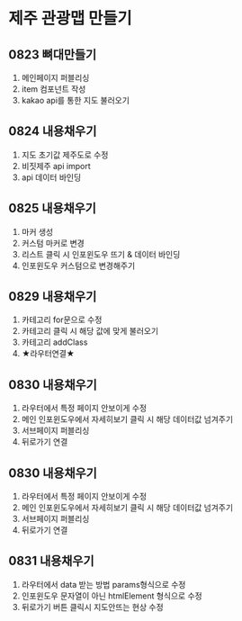 # 제주 관광맵 만들기

## 0823 뼈대만들기
1. 메인페이지 퍼블리싱
2. item 컴포넌트 작성
3. kakao api를 통한 지도 불러오기

## 0824 내용채우기
1. 지도 초기값 제주도로 수정
2. 비짓제주 api import
2. api 데이터 바인딩

## 0825 내용채우기
1. 마커 생성
2. 커스텀 마커로 변경
3. 리스트 클릭 시 인포윈도우 뜨기 & 데이터 바인딩
4. 인포윈도우 커스텀으로 변경해주기

## 0829 내용채우기
1. 카테고리 for문으로 수정
2. 카테고리 클릭 시 해당 값에 맞게 불러오기
3. 카테고리 addClass
4. ★라우터연결★

## 0830 내용채우기
1. 라우터에서 특정 페이지 안보이게 수정
2. 메인 인포윈도우에서 자세히보기 클릭 시 해당 데이터값 넘겨주기
3. 서브페이지 퍼블리싱
4. 뒤로가기 연결

## 0830 내용채우기
1. 라우터에서 특정 페이지 안보이게 수정
2. 메인 인포윈도우에서 자세히보기 클릭 시 해당 데이터값 넘겨주기
3. 서브페이지 퍼블리싱
4. 뒤로가기 연결


## 0831 내용채우기
1. 라우터에서 data 받는 방법 params형식으로 수정
2. 인포윈도우 문자열이 아닌 htmlElement 형식으로 수정
3. 뒤로가기 버튼 클릭시 지도안뜨는 현상 수정

